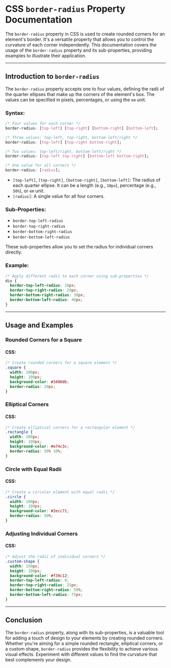 # CSS `border-radius` Property Documentation

The `border-radius` property in CSS is used to create rounded corners for an element's border. It's a versatile property that allows you to control the curvature of each corner independently. This documentation covers the usage of the `border-radius` property and its sub-properties, providing examples to illustrate their application.

---

## Introduction to `border-radius`

The `border-radius` property accepts one to four values, defining the radii of the quarter ellipses that make up the corners of the element's box. The values can be specified in pixels, percentages, or using the `em` unit.

### Syntax:

```css
/* Four values for each corner */
border-radius: [top-left] [top-right] [bottom-right] [bottom-left];

/* Three values: top-left, top-right, bottom-left/right */
border-radius: [top-left] [top-right bottom-right];

/* Two values: top-left/right, bottom-left/right */
border-radius: [top-left top-right] [bottom-left bottom-right];

/* One value for all corners */
border-radius: [radius];
```

- `[top-left]`, `[top-right]`, `[bottom-right]`, `[bottom-left]`: The radius of each quarter ellipse. It can be a length (e.g., `10px`), percentage (e.g., `50%`), or `em` unit.
- `[radius]`: A single value for all four corners.

### Sub-Properties:

- `border-top-left-radius`
- `border-top-right-radius`
- `border-bottom-right-radius`
- `border-bottom-left-radius`

These sub-properties allow you to set the radius for individual corners directly.

### Example:

```css
/* Apply different radii to each corner using sub-properties */
div {
  border-top-left-radius: 10px;
  border-top-right-radius: 20px;
  border-bottom-right-radius: 30px;
  border-bottom-left-radius: 40px;
}
```

---

## Usage and Examples

### Rounded Corners for a Square

#### CSS:

```css
/* Create rounded corners for a square element */
.square {
  width: 100px;
  height: 100px;
  background-color: #3498db;
  border-radius: 20px;
}
```

### Elliptical Corners

#### CSS:

```css
/* Create elliptical corners for a rectangular element */
.rectangle {
  width: 200px;
  height: 100px;
  background-color: #e74c3c;
  border-radius: 50% 10%;
}
```

### Circle with Equal Radii

#### CSS:

```css
/* Create a circular element with equal radii */
.circle {
  width: 100px;
  height: 100px;
  background-color: #2ecc71;
  border-radius: 50%;
}
```

### Adjusting Individual Corners

#### CSS:

```css
/* Adjust the radii of individual corners */
.custom-shape {
  width: 150px;
  height: 100px;
  background-color: #f39c12;
  border-top-left-radius: 0;
  border-top-right-radius: 25px;
  border-bottom-right-radius: 50%;
  border-bottom-left-radius: 75px;
}
```

---

## Conclusion

The `border-radius` property, along with its sub-properties, is a valuable tool for adding a touch of design to your elements by creating rounded corners. Whether you're aiming for a simple rounded rectangle, elliptical corners, or a custom shape, `border-radius` provides the flexibility to achieve various visual effects. Experiment with different values to find the curvature that best complements your design.
